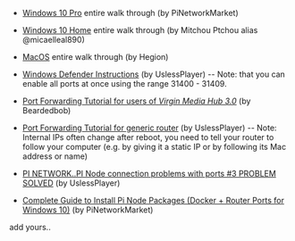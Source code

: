 * [Windows 10 Pro](https://www.youtube.com/watch?v=QBDQeNVRNak) entire walk through (by PiNetworkMarket)

* [Windows 10 Home](https://www.youtube.com/watch?v=D0__7Jw6i0w) entire walk through (by Mitchou Ptchou alias @micaelleal890)

* [MacOS](https://www.hegion.com/setup-guide-for-pi-node/) entire walk through (by Hegion)

* [Windows Defender Instructions](https://www.youtube.com/watch?v=FGTev_X9tXI) (by UslessPlayer) -- Note: that you can enable all ports at once using the range 31400 - 31409. 

* [Port Forwarding Tutorial for users of *Virgin Media Hub 3.0*](https://www.youtube.com/watch?v=WFzSKut0jO4) (by Beardedbob) 

* [Port Forwarding Tutorial for generic router](https://m.youtube.com/watch?v=S6fx8xvkenw&app=m&persist_app=1) (by UslessPlayer) -- Note: Internal IPs often change after reboot, you need to tell your router to follow your computer (e.g. by giving it a static IP or by following its Mac address or name)

* [PI NETWORK..PI Node connection problems with ports #3 PROBLEM SOLVED](https://youtu.be/Zp6iOM5RGAI) (by UslessPlayer)

* [Complete Guide to Install Pi Node Packages  (Docker + Router Ports for Windows 10)](https://www.youtube.com/watch?v=QBDQeNVRNak) (by PiNetworkMarket) 


add yours..